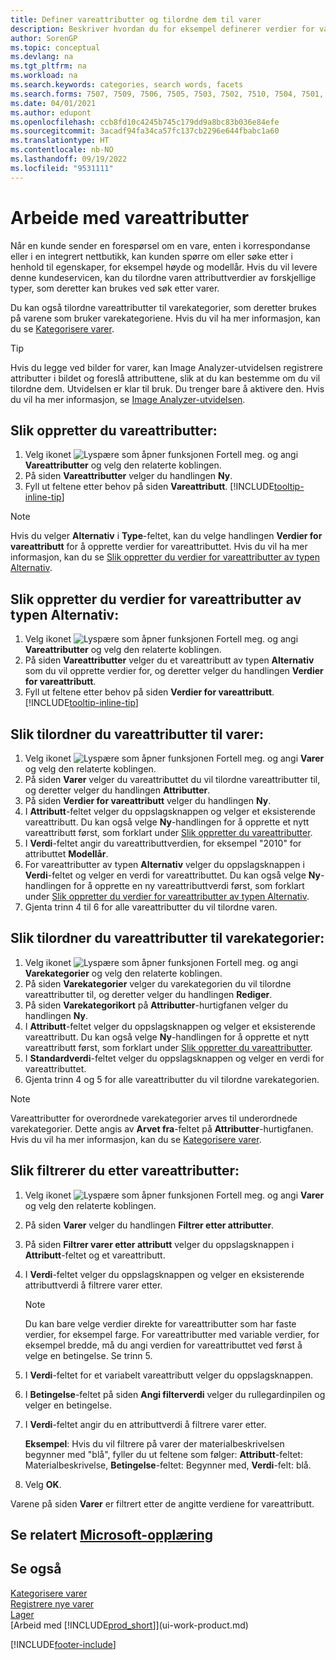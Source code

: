 ```yaml
---
title: Definer vareattributter og tilordne dem til varer
description: Beskriver hvordan du for eksempel definerer verdier for vareattributt som kan brukes som søkeord, og knytter dem til varer og varekategorier.
author: SorenGP
ms.topic: conceptual
ms.devlang: na
ms.tgt_pltfrm: na
ms.workload: na
ms.search.keywords: categories, search words, facets
ms.search.forms: 7507, 7509, 7506, 7505, 7503, 7502, 7510, 7504, 7501, 7500, 9110, 5734, 7508
ms.date: 04/01/2021
ms.author: edupont
ms.openlocfilehash: ccb8fd10c4245b745c179dd9a8bc83b036e84efe
ms.sourcegitcommit: 3acadf94fa34ca57fc137cb2296e644fbabc1a60
ms.translationtype: HT
ms.contentlocale: nb-NO
ms.lasthandoff: 09/19/2022
ms.locfileid: "9531111"
---
```

# <a name="work-with-item-attributes"></a><a name="work-with-item-attributes"></a><a name="work-with-item-attributes"></a>Arbeide med vareattributter

Når en kunde sender en forespørsel om en vare, enten i korrespondanse eller i en integrert nettbutikk, kan kunden spørre om eller søke etter i henhold til egenskaper, for eksempel høyde og modellår. Hvis du vil levere denne kundeservicen, kan du tilordne varen attributtverdier av forskjellige typer, som deretter kan brukes ved søk etter varer.

Du kan også tilordne vareattributter til varekategorier, som deretter brukes på varene som bruker varekategoriene. Hvis du vil ha mer informasjon, kan du se [Kategorisere varer](inventory-how-categorize-items.md).

> [!Tip]  
> Hvis du legge ved bilder for varer, kan Image Analyzer-utvidelsen registrere attributter i bildet og foreslå attributtene, slik at du kan bestemme om du vil tilordne dem. Utvidelsen er klar til bruk. Du trenger bare å aktivere den. Hvis du vil ha mer informasjon, se [Image Analyzer-utvidelsen](ui-extensions-image-analyzer.md).

## <a name="create-item-attributes"></a><a name="create-item-attributes"></a><a name="to-create-item-attributes"></a>Slik oppretter du vareattributter:

1. Velg ikonet ![Lyspære som åpner funksjonen Fortell meg.](media/ui-search/search_small.png "Fortell hva du vil gjøre") og angi **Vareattributter** og velg den relaterte koblingen.
2. På siden **Vareattributter** velger du handlingen **Ny**.
3. Fyll ut feltene etter behov på siden **Vareattributt**. [!INCLUDE[tooltip-inline-tip](includes/tooltip-inline-tip_md.md)]

> [!NOTE]  
>   Hvis du velger **Alternativ** i **Type**-feltet, kan du velge handlingen **Verdier for vareattributt** for å opprette verdier for vareattributtet. Hvis du vil ha mer informasjon, kan du se [Slik oppretter du verdier for vareattributter av typen Alternativ](inventory-how-work-item-attributes.md#to-create-values-for-item-attributes-of-type-option).  

## <a name="create-values-for-item-attributes-of-type-option"></a><a name="create-values-for-item-attributes-of-type-option"></a><a name="to-create-values-for-item-attributes-of-type-option"></a>Slik oppretter du verdier for vareattributter av typen Alternativ:

1. Velg ikonet ![Lyspære som åpner funksjonen Fortell meg.](media/ui-search/search_small.png "Fortell hva du vil gjøre") og angi **Vareattributter** og velg den relaterte koblingen.
2. På siden **Vareattributter** velger du et vareattributt av typen **Alternativ** som du vil opprette verdier for, og deretter velger du handlingen **Verdier for vareattributt**.
3. Fyll ut feltene etter behov på siden **Verdier for vareattributt**. [!INCLUDE[tooltip-inline-tip](includes/tooltip-inline-tip_md.md)]

## <a name="assign-item-attributes-to-items"></a><a name="assign-item-attributes-to-items"></a><a name="to-assign-item-attributes-to-items"></a>Slik tilordner du vareattributter til varer:

1. Velg ikonet ![Lyspære som åpner funksjonen Fortell meg.](media/ui-search/search_small.png "Fortell hva du vil gjøre") og angi **Varer** og velg den relaterte koblingen.
2. På siden **Varer** velger du vareattributtet du vil tilordne vareattributter til, og deretter velger du handlingen **Attributter**.
3. På siden **Verdier for vareattributt** velger du handlingen **Ny**.
4. I **Attributt**-feltet velger du oppslagsknappen og velger et eksisterende vareattributt. Du kan også velge **Ny**-handlingen for å opprette et nytt vareattributt først, som forklart under [Slik oppretter du vareattributter](inventory-how-work-item-attributes.md#to-create-item-attributes).
5. I **Verdi**-feltet angir du vareattributtverdien, for eksempel "2010" for attributtet **Modellår**.
6. For vareattributter av typen **Alternativ** velger du oppslagsknappen i **Verdi**-feltet og velger en verdi for vareattributtet. Du kan også velge **Ny**-handlingen for å opprette en ny vareattributtverdi først, som forklart under [Slik oppretter du verdier for vareattributter av typen Alternativ](inventory-how-work-item-attributes.md#to-assign-item-attributes-to-items).
7. Gjenta trinn 4 til 6 for alle vareattributter du vil tilordne varen.

## <a name="assign-item-attributes-to-item-categories"></a><a name="assign-item-attributes-to-item-categories"></a><a name="to-assign-item-attributes-to-item-categories"></a>Slik tilordner du vareattributter til varekategorier:

1. Velg ikonet ![Lyspære som åpner funksjonen Fortell meg.](media/ui-search/search_small.png "Fortell hva du vil gjøre") og angi **Varekategorier** og velg den relaterte koblingen.
2. På siden **Varekategorier** velger du varekategorien du vil tilordne vareattributter til, og deretter velger du handlingen **Rediger**.
3. På siden **Varekategorikort** på **Attributter**-hurtigfanen velger du handlingen **Ny**.
4. I **Attributt**-feltet velger du oppslagsknappen og velger et eksisterende vareattributt. Du kan også velge **Ny**-handlingen for å opprette et nytt vareattributt først, som forklart under [Slik oppretter du vareattributter](inventory-how-work-item-attributes.md#to-create-item-attributes).
5. I **Standardverdi**-feltet velger du oppslagsknappen og velger en verdi for vareattributtet.
6. Gjenta trinn 4 og 5 for alle vareattributter du vil tilordne varekategorien.

> [!NOTE]  
>   Vareattributter for overordnede varekategorier arves til underordnede varekategorier. Dette angis av **Arvet fra**-feltet på **Attributter**-hurtigfanen. Hvis du vil ha mer informasjon, kan du se [Kategorisere varer](inventory-how-categorize-items.md).

## <a name="filter-by-item-attributes"></a><a name="filter-by-item-attributes"></a><a name="to-filter-by-item-attributes"></a>Slik filtrerer du etter vareattributter:

1. Velg ikonet ![Lyspære som åpner funksjonen Fortell meg.](media/ui-search/search_small.png "Fortell hva du vil gjøre") og angi **Varer** og velg den relaterte koblingen.
2. På siden **Varer** velger du handlingen **Filtrer etter attributter**.
3. På siden **Filtrer varer etter attributt** velger du oppslagsknappen i **Attributt**-feltet og et vareattributt.
4. I **Verdi**-feltet velger du oppslagsknappen og velger en eksisterende attributtverdi å filtrere varer etter.

    > [!NOTE]  
    >   Du kan bare velge verdier direkte for vareattributter som har faste verdier, for eksempel farge. For vareattributter med variable verdier, for eksempel bredde, må du angi verdien for vareattributtet ved først å velge en betingelse. Se trinn 5.
5. I **Verdi**-feltet for et variabelt vareattributt velger du oppslagsknappen.
6. I **Betingelse**-feltet på siden **Angi filterverdi** velger du rullegardinpilen og velger en betingelse.
7. I **Verdi**-feltet angir du en attributtverdi å filtrere varer etter.

    **Eksempel**: Hvis du vil filtrere på varer der materialbeskrivelsen begynner med "blå", fyller du ut feltene som følger: **Attributt**-feltet: Materialbeskrivelse, **Betingelse**-feltet: Begynner med, **Verdi**-felt: blå.
8. Velg **OK**.

Varene på siden **Varer** er filtrert etter de angitte verdiene for vareattributt.

## <a name="see-related-microsoft-training"></a><a name="see-related-microsoft-training"></a><a name="see-related-microsoft-training"></a>Se relatert [Microsoft-opplæring](/training/modules/trade-master-data-dynamics-365-business-central/)

## <a name="see-also"></a><a name="see-also"></a><a name="see-also"></a>Se også

[Kategorisere varer](inventory-how-categorize-items.md)  
[Registrere nye varer](inventory-how-register-new-items.md)  
[Lager](inventory-manage-inventory.md)  
[Arbeid med [!INCLUDE[prod_short](includes/prod_short.md)]](ui-work-product.md)


[!INCLUDE[footer-include](includes/footer-banner.md)]
